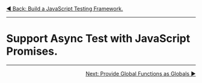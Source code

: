 <p align="left">
 <a href="01_04.md">◀ Back: Build a JavaScript Testing Framework.</a>
</p>

---

# Support Async Test with JavaScript Promises.



---

<p align="right">
  <a href="01_06.md">Next: Provide Global Functions as Globals ▶</a>
</p>



